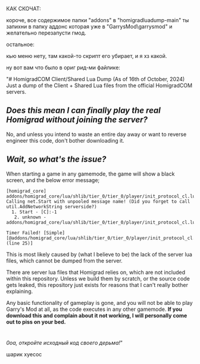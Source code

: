КАК СКОЧАТ:

короче, все содержимое папки "addons" в "homigradluadump-main" ты запихни в папку аддонс которая уже в "GarrysMod\garrysmod" и желательно перезапусти гмод.

остальное:

кью меню нету, там какой-то скрипт его убирает, и я хз какой.

ну вот вам что было в ориг рид-ми файлике:

"# HomigradCOM Client/Shared Lua Dump (As of 16th of October, 2024)
Just a dump of the Client + Shared Lua files from the official HomigradCOM servers.

## ***Does this mean I can finally play the real Homigrad without joining the server?***

No, and unless you intend to waste an entire day away or want to reverse engineer this code, don't bother downloading it.



## *Wait, so what's the issue?*
When starting a game in any gamemode, the game will show a black screen, and the below error message;
```
[homigrad_core] addons/homigrad_core/lua/shlib/tier_0/tier_0/player/init_protocol_cl.lua:26: Calling net.Start with unpooled message name! (Did you forget to call util.AddNetworkString serverside?)
  1. Start - [C]:-1
   2. unknown - addons/homigrad_core/lua/shlib/tier_0/tier_0/player/init_protocol_cl.lua:26

Timer Failed! [Simple][@addons/homigrad_core/lua/shlib/tier_0/tier_0/player/init_protocol_cl.lua (line 25)]
```
This is most likely caused by (what I believe to be) the lack of the server lua files, which cannot be dumped from the server.

There are server lua files that Homigrad relies on, which are not included within this repository. Unless we build them by scratch, or the source code gets leaked, this repository just exists for reasons that I can't really bother explaining.

Any basic functionality of gameplay is gone, and you will not be able to play Garry's Mod at all, as the code executes in any other gamemode. **If you download this and complain about it not working, I will personally come out to piss on your bed.**
#
*0oa, откройте исходный код своего дерьма!*"

шарик хуесос
